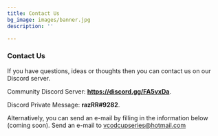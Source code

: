 ```yaml
---
title: Contact Us
bg_image: images/banner.jpg
description: ''

---
```

### **Contact Us**

If you have questions, ideas or thoughts then you can contact us on our Discord server.

Community Discord Server: **https://discord.gg/FA5vxDa**.

Discord Private Message: **razRR#9282**.

Alternatively, you can send an e-mail by filling in the information below (coming soon). Send an e-mail to vcodcupseries@hotmail.com